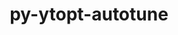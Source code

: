 ---
title: "py-ytopt-autotune"
layout: cache
categories: [package, develop]
meta: {"compilers": ["gcc@11.4.0"], "num_specs": 13, "num_specs_by_stack": {"e4s": 13, "root": 13}, "oss": ["ubuntu22.04"], "platforms": ["linux"], "stacks": ["e4s", "root"], "targets": ["x86_64_v3"], "versions": ["1.1.0"]}
spec_details: [{"compiler": "gcc@11.4.0", "hash": "3qaar6aoha4uhwze3igvpd6y2c5lw4wl", "os": "ubuntu22.04", "platform": "linux", "size": "-", "stacks": ["e4s", "root"], "target": "x86_64_v3", "variants": ["build_system=python_pip", "patches:=60375df"], "versions": ["1.1.0"]}, {"compiler": "gcc@11.4.0", "hash": "62ywfnddysiagdmeudpy5npv5uecorbu", "os": "ubuntu22.04", "platform": "linux", "size": "-", "stacks": ["e4s", "root"], "target": "x86_64_v3", "variants": ["build_system=python_pip", "patches:=60375df"], "versions": ["1.1.0"]}, {"compiler": "gcc@11.4.0", "hash": "7fxqu3crflxtgddivp2fdfpe7pnkik46", "os": "ubuntu22.04", "platform": "linux", "size": "-", "stacks": ["e4s", "root"], "target": "x86_64_v3", "variants": ["build_system=python_pip", "patches:=60375df"], "versions": ["1.1.0"]}, {"compiler": "gcc@11.4.0", "hash": "boq2agoaqlooxhny5k4vlxik4blmyeny", "os": "ubuntu22.04", "platform": "linux", "size": "-", "stacks": ["e4s", "root"], "target": "x86_64_v3", "variants": ["build_system=python_pip", "patches:=60375df"], "versions": ["1.1.0"]}, {"compiler": "gcc@11.4.0", "hash": "fharndrr46hvg2jgf2awp3o327ws3ew7", "os": "ubuntu22.04", "platform": "linux", "size": "-", "stacks": ["e4s", "root"], "target": "x86_64_v3", "variants": ["build_system=python_pip", "patches:=60375df"], "versions": ["1.1.0"]}, {"compiler": "gcc@11.4.0", "hash": "gdhfhebnb45b2puvzz6t5opbvhsf7o6u", "os": "ubuntu22.04", "platform": "linux", "size": "-", "stacks": ["e4s", "root"], "target": "x86_64_v3", "variants": ["build_system=python_pip", "patches:=60375df"], "versions": ["1.1.0"]}, {"compiler": "gcc@11.4.0", "hash": "kyil7lbyozpt3tt6gejymev44i4j2ru3", "os": "ubuntu22.04", "platform": "linux", "size": "-", "stacks": ["e4s", "root"], "target": "x86_64_v3", "variants": ["build_system=python_pip", "patches:=60375df"], "versions": ["1.1.0"]}, {"compiler": "gcc@11.4.0", "hash": "q4kt4mdbfq4zky6lvlf23txgdfp56eni", "os": "ubuntu22.04", "platform": "linux", "size": "-", "stacks": ["e4s", "root"], "target": "x86_64_v3", "variants": ["build_system=python_pip", "patches:=60375df"], "versions": ["1.1.0"]}, {"compiler": "gcc@11.4.0", "hash": "qmgbyg4nch47s2mmfquu43mkm65cn55w", "os": "ubuntu22.04", "platform": "linux", "size": "-", "stacks": ["e4s", "root"], "target": "x86_64_v3", "variants": ["build_system=python_pip", "patches:=60375df"], "versions": ["1.1.0"]}, {"compiler": "gcc@11.4.0", "hash": "ta5ewfjrzfykjn2tjnoukpji7akn3wf5", "os": "ubuntu22.04", "platform": "linux", "size": "-", "stacks": ["e4s", "root"], "target": "x86_64_v3", "variants": ["build_system=python_pip", "patches:=60375df"], "versions": ["1.1.0"]}, {"compiler": "gcc@11.4.0", "hash": "vp7r4xlqknuwk3iytqejeknbcwh3rkbs", "os": "ubuntu22.04", "platform": "linux", "size": "-", "stacks": ["e4s", "root"], "target": "x86_64_v3", "variants": ["build_system=python_pip", "patches:=60375df"], "versions": ["1.1.0"]}, {"compiler": "gcc@11.4.0", "hash": "z25unfqaactpxhlfi4k52dbn3l7rkbcu", "os": "ubuntu22.04", "platform": "linux", "size": "-", "stacks": ["e4s", "root"], "target": "x86_64_v3", "variants": ["build_system=python_pip", "patches:=60375df"], "versions": ["1.1.0"]}, {"compiler": "gcc@11.4.0", "hash": "zt5xesmq2uh666wplgepgd4lv5z3aaks", "os": "ubuntu22.04", "platform": "linux", "size": "-", "stacks": ["e4s", "root"], "target": "x86_64_v3", "variants": ["build_system=python_pip", "patches:=60375df"], "versions": ["1.1.0"]}]
---